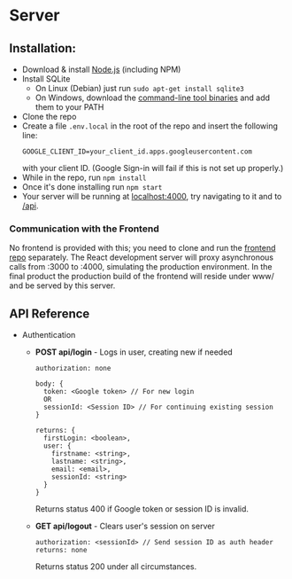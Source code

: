# Server

## Installation:

* Download & install [Node.js](https://nodejs.org/) (including NPM)
* Install SQLite
  * On Linux (Debian) just run `sudo apt-get install sqlite3`
  * On Windows, download the [command-line tool binaries](https://www.sqlite.org/download.html) and add them to your PATH
* Clone the repo
* Create a file `.env.local` in the root of the repo and insert the following line:
  ```
  GOOGLE_CLIENT_ID=your_client_id.apps.googleusercontent.com
  ```
  with your client ID. (Google Sign-in will fail if this is not set up properly.)
* While in the repo, run `npm install`
* Once it's done installing run `npm start`
* Your server will be running at [localhost:4000](http://localhost:4000), try navigating to it and to [/api](http://localhost:4000/api).

### Communication with the Frontend

No frontend is provided with this; you need to clone and run the [frontend repo](https://github.com/gregdumb/cs160-frontend) separately. The React development server will proxy asynchronous calls from :3000 to :4000, simulating the production environment. In the final product the production build of the frontend will reside under www/ and be served by this server.

## API Reference

* Authentication
  * **POST api/login** - Logs in user, creating new if needed
    ```
    authorization: none
    
    body: {
      token: <Google token> // For new login
      OR
      sessionId: <Session ID> // For continuing existing session
    }
    
    returns: {
      firstLogin: <boolean>,
      user: {
        firstname: <string>,
        lastname: <string>,
        email: <email>,
        sessionId: <string>
      }
    }
    ```
    Returns status 400 if Google token or session ID is invalid.
    
  * **GET api/logout** - Clears user's session on server
    ```
    authorization: <sessionId> // Send session ID as auth header
    returns: none
    ```
    Returns status 200 under all circumstances.